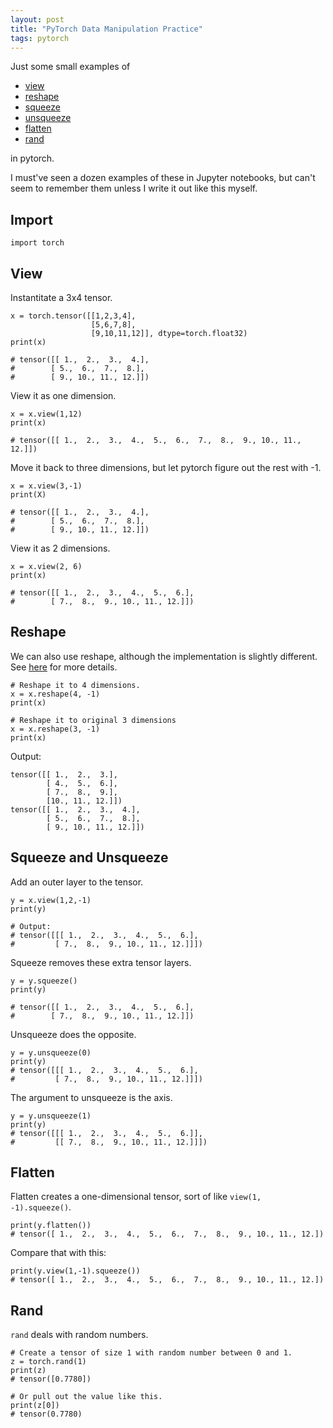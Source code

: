 ```yaml
---
layout: post
title: "PyTorch Data Manipulation Practice"
tags: pytorch
---
```


Just some small examples of

* [view](#view)
* [reshape](#reshape)
* [squeeze](#squeeze)
* [unsqueeze](#squeeze)
* [flatten](#flatten)
* [rand](#rand)

in pytorch. 

I must've seen a dozen examples of these in Jupyter notebooks, but can't seem to remember them unless I write it out like this myself.

## Import

```
import torch
```

## View

Instantitate a 3x4 tensor.

```
x = torch.tensor([[1,2,3,4],
                  [5,6,7,8],
                  [9,10,11,12]], dtype=torch.float32)
print(x)

# tensor([[ 1.,  2.,  3.,  4.],
#        [ 5.,  6.,  7.,  8.],
#        [ 9., 10., 11., 12.]])
```

View it as one dimension.

```
x = x.view(1,12)
print(x)

# tensor([[ 1.,  2.,  3.,  4.,  5.,  6.,  7.,  8.,  9., 10., 11., 12.]])
```

Move it back to three dimensions, but let pytorch figure out the rest with -1.

```
x = x.view(3,-1)
print(X)

# tensor([[ 1.,  2.,  3.,  4.],
#        [ 5.,  6.,  7.,  8.],
#        [ 9., 10., 11., 12.]])
```

View it as 2 dimensions.

```
x = x.view(2, 6)
print(x)

# tensor([[ 1.,  2.,  3.,  4.,  5.,  6.],
#        [ 7.,  8.,  9., 10., 11., 12.]])
```

## Reshape

We can also use reshape, although the implementation is slightly different. See [here](https://stackoverflow.com/questions/49643225/whats-the-difference-between-reshape-and-view-in-pytorch) for more details.

```
# Reshape it to 4 dimensions. 
x = x.reshape(4, -1)
print(x)

# Reshape it to original 3 dimensions
x = x.reshape(3, -1)
print(x)
```

Output:

```
tensor([[ 1.,  2.,  3.],
        [ 4.,  5.,  6.],
        [ 7.,  8.,  9.],
        [10., 11., 12.]])
tensor([[ 1.,  2.,  3.,  4.],
        [ 5.,  6.,  7.,  8.],
        [ 9., 10., 11., 12.]])
```

## Squeeze and Unsqueeze

Add an outer layer to the tensor.

```
y = x.view(1,2,-1)
print(y)

# Output:
# tensor([[[ 1.,  2.,  3.,  4.,  5.,  6.],
#         [ 7.,  8.,  9., 10., 11., 12.]]])
```

Squeeze removes these extra tensor layers.

```
y = y.squeeze()
print(y)

# tensor([[ 1.,  2.,  3.,  4.,  5.,  6.],
#        [ 7.,  8.,  9., 10., 11., 12.]])
```        
Unsqueeze does the opposite.

```
y = y.unsqueeze(0)
print(y)
# tensor([[[ 1.,  2.,  3.,  4.,  5.,  6.],
#         [ 7.,  8.,  9., 10., 11., 12.]]])
```

The argument to unsqueeze is the axis.

```
y = y.unsqueeze(1)
print(y)
# tensor([[[ 1.,  2.,  3.,  4.,  5.,  6.]],
#         [[ 7.,  8.,  9., 10., 11., 12.]]])
```

## Flatten

Flatten creates a one-dimensional tensor, sort of like `view(1, -1).squeeze()`.

```
print(y.flatten())
# tensor([ 1.,  2.,  3.,  4.,  5.,  6.,  7.,  8.,  9., 10., 11., 12.])
```

Compare that with this:

```
print(y.view(1,-1).squeeze())
# tensor([ 1.,  2.,  3.,  4.,  5.,  6.,  7.,  8.,  9., 10., 11., 12.])
```

## Rand

`rand` deals with random numbers.

```
# Create a tensor of size 1 with random number between 0 and 1.
z = torch.rand(1)
print(z)
# tensor([0.7780])

# Or pull out the value like this.
print(z[0])
# tensor(0.7780)
```